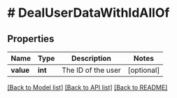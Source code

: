 # # DealUserDataWithIdAllOf

## Properties

Name | Type | Description | Notes
------------ | ------------- | ------------- | -------------
**value** | **int** | The ID of the user | [optional]

[[Back to Model list]](../README.md#documentation-for-models) [[Back to API list]](../README.md#documentation-for-api-endpoints) [[Back to README]](../README.md)
